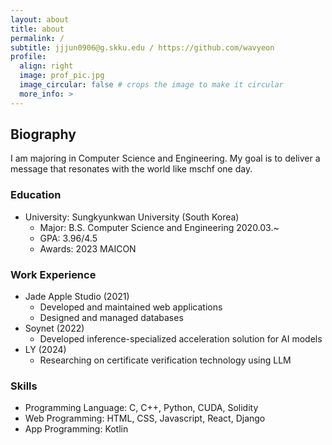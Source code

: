 ```yaml
---
layout: about
title: about
permalink: /
subtitle: jjjun0906@g.skku.edu / https://github.com/wavyeon
profile:
  align: right
  image: prof_pic.jpg
  image_circular: false # crops the image to make it circular
  more_info: >
---
```


## Biography

I am majoring in Computer Science and Engineering. My goal is to deliver a message that resonates with the world like mschf one day.

### Education

- University: Sungkyunkwan University (South Korea) 
  - Major: B.S. Computer Science and Engineering 2020.03.~
  - GPA: 3.96/4.5
  - Awards: 2023 MAICON 

### Work Experience

- Jade Apple Studio (2021)
  - Developed and maintained web applications
  - Designed and managed databases
- Soynet (2022)
  - Developed inference-specialized acceleration solution for AI models
- LY (2024)
  - Researching on certificate verification technology using LLM

### Skills

- Programming Language: C, C++, Python, CUDA, Solidity
- Web Programming: HTML, CSS, Javascript, React, Django
- App Programming: Kotlin
